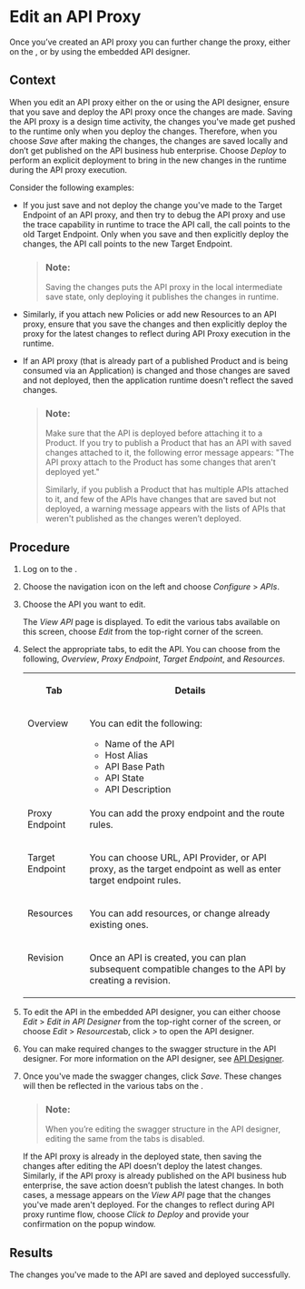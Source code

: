 <!-- loioa64b952578f84161829439c3ee6e967b -->

# Edit an API Proxy

Once you’ve created an API proxy you can further change the proxy, either on the , or by using the embedded API designer.



## Context

When you edit an API proxy either on the or using the API designer, ensure that you save and deploy the API proxy once the changes are made. Saving the API proxy is a design time activity, the changes you've made get pushed to the runtime only when you deploy the changes. Therefore, when you choose *Save* after making the changes, the changes are saved locally and don’t get published on the API business hub enterprise. Choose *Deploy* to perform an explicit deployment to bring in the new changes in the runtime during the API proxy execution.

Consider the following examples:

-   If you just save and not deploy the change you've made to the Target Endpoint of an API proxy, and then try to debug the API proxy and use the trace capability in runtime to trace the API call, the call points to the old Target Endpoint. Only when you save and then explicitly deploy the changes, the API call points to the new Target Endpoint.

    > ### Note:  
    > Saving the changes puts the API proxy in the local intermediate save state, only deploying it publishes the changes in runtime.

-   Similarly, if you attach new Policies or add new Resources to an API proxy, ensure that you save the changes and then explicitly deploy the proxy for the latest changes to reflect during API Proxy execution in the runtime.

-   If an API proxy \(that is already part of a published Product and is being consumed via an Application\) is changed and those changes are saved and not deployed, then the application runtime doesn't reflect the saved changes.

    > ### Note:  
    > Make sure that the API is deployed before attaching it to a Product. If you try to publish a Product that has an API with saved changes attached to it, the following error message appears: "The API proxy attach to the Product has some changes that aren't deployed yet."
    > 
    > Similarly, if you publish a Product that has multiple APIs attached to it, and few of the APIs have changes that are saved but not deployed, a warning message appears with the lists of APIs that weren't published as the changes weren’t deployed.




## Procedure

1.  Log on to the .

2.  Choose the navigation icon on the left and choose *Configure* \> *APIs*.

3.  Choose the API you want to edit.

    The *View API* page is displayed. To edit the various tabs available on this screen, choose *Edit* from the top-right corner of the screen.

4.  Select the appropriate tabs, to edit the API. You can choose from the following, *Overview*, *Proxy Endpoint*, *Target Endpoint*, and *Resources*.


    <table>
    <tr>
    <th valign="top">

    Tab
    
    </th>
    <th valign="top">

    Details
    
    </th>
    </tr>
    <tr>
    <td valign="top">
    
    Overview
    
    </td>
    <td valign="top">
    
    You can edit the following:

    -   Name of the API
    -   Host Alias
    -   API Base Path
    -   API State
    -   API Description


    
    </td>
    </tr>
    <tr>
    <td valign="top">
    
    Proxy Endpoint
    
    </td>
    <td valign="top">
    
    You can add the proxy endpoint and the route rules.
    
    </td>
    </tr>
    <tr>
    <td valign="top">
    
    Target Endpoint
    
    </td>
    <td valign="top">
    
    You can choose URL, API Provider, or API proxy, as the target endpoint as well as enter target endpoint rules.
    
    </td>
    </tr>
    <tr>
    <td valign="top">
    
    Resources
    
    </td>
    <td valign="top">
    
    You can add resources, or change already existing ones.
    
    </td>
    </tr>
    <tr>
    <td valign="top">
    
    Revision
    
    </td>
    <td valign="top">
    
    Once an API is created, you can plan subsequent compatible changes to the API by creating a revision.
    
    </td>
    </tr>
    </table>
    
5.  To edit the API in the embedded API designer, you can either choose *Edit* \> *Edit in API Designer* from the top-right corner of the screen, or choose *Edit* \> *Resources*tab, click *\>* to open the API designer.

6.  You can make required changes to the swagger structure in the API designer. For more information on the API designer, see [API Designer](api-designer-51f3ca1.md).

7.  Once you've made the swagger changes, click *Save*. These changes will then be reflected in the various tabs on the .

    > ### Note:  
    > When you’re editing the swagger structure in the API designer, editing the same from the tabs is disabled.

    If the API proxy is already in the deployed state, then saving the changes after editing the API doesn’t deploy the latest changes. Similarly, if the API proxy is already published on the API business hub enterprise, the save action doesn’t publish the latest changes. In both cases, a message appears on the *View API* page that the changes you've made aren't deployed. For the changes to reflect during API proxy runtime flow, choose *Click to Deploy* and provide your confirmation on the popup window.




<a name="loioa64b952578f84161829439c3ee6e967b__result_nll_gkb_2qb"/>

## Results

The changes you've made to the API are saved and deployed successfully.

